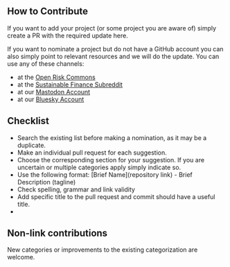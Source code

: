 ## How to Contribute

If you want to add your project (or some project you are aware of) simply create a PR with the required update here. 

If you want to nominate a project but do not have a GitHub account you can also simply point to relevant resources and we will do the update. You can use any of these channels:

- at the [Open Risk Commons](https://www.openriskcommons.org/t/awesome-sustainable-finace/159)
- at the [Sustainable Finance Subreddit](https://www.reddit.com/r/sustainableFinance/)
- at our [Mastodon Account](https://mastodon.social/@openrisk)
- at our [Bluesky Account](https://bsky.app/profile/openrisk.bsky.social)

## Checklist

* Search the existing list before making a nomination, as it may be a duplicate.
* Make an individual pull request for each suggestion.
* Choose the corresponding section for your suggestion. If you are uncertain or multiple categories apply simply indicate so.
* Use the following format: [Brief Name](repository link) - Brief Description (tagline)
* Check spelling, grammar and link validity
* Add specific title to the pull request and commit should have a useful title.
* 

## Non-link contributions

New categories or improvements to the existing categorization are welcome.


